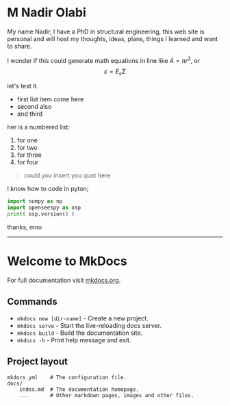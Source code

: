 M Nadir Olabi
===

My name Nadir, I have a PhD in structural engineering, this web site is personal and will host my thoughts, ideas, plans, things I learned and want to share.

I wonder if this could generate math equations in line like $A = \pi r^2$, or 
$$
\varepsilon = E_s \Sigma
$$

let's test it.

+ first list item come here
+ second also
+ and third

her is a numbered list:
1. for one
2. for two
3. for three
4. for four

> could you insert you quot here

I know how to code in pyton;
``` python
import numpy as np
import openseespy as osp
print( osp.version() )

```

thanks,
mno

---

# Welcome to MkDocs

For full documentation visit [mkdocs.org](https://www.mkdocs.org).

## Commands

* `mkdocs new [dir-name]` - Create a new project.
* `mkdocs serve` - Start the live-reloading docs server.
* `mkdocs build` - Build the documentation site.
* `mkdocs -h` - Print help message and exit.

## Project layout

    mkdocs.yml    # The configuration file.
    docs/
        index.md  # The documentation homepage.
        ...       # Other markdown pages, images and other files.
